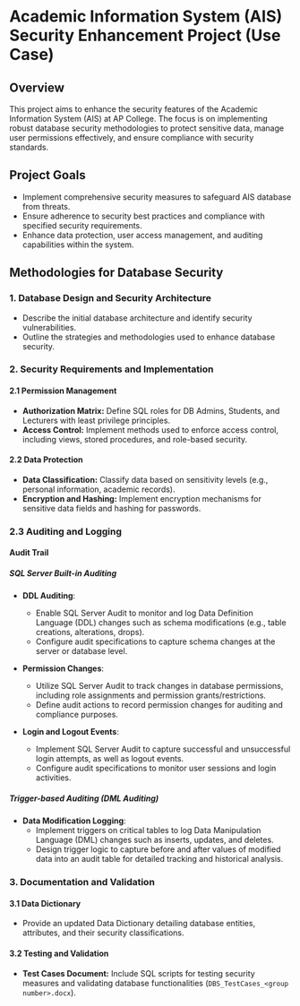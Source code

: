 # Academic Information System (AIS) Security Enhancement Project (Use Case)

## Overview
This project aims to enhance the security features of the Academic Information System (AIS) at AP College. The focus is on implementing robust database security methodologies to protect sensitive data, manage user permissions effectively, and ensure compliance with security standards.

## Project Goals

- Implement comprehensive security measures to safeguard AIS database from threats.
- Ensure adherence to security best practices and compliance with specified security requirements.
- Enhance data protection, user access management, and auditing capabilities within the system.

## Methodologies for Database Security

### 1. Database Design and Security Architecture
- Describe the initial database architecture and identify security vulnerabilities.
- Outline the strategies and methodologies used to enhance database security.

### 2. Security Requirements and Implementation

#### 2.1 Permission Management
- **Authorization Matrix:** Define SQL roles for DB Admins, Students, and Lecturers with least privilege principles.
- **Access Control:** Implement methods used to enforce access control, including views, stored procedures, and role-based security.

#### 2.2 Data Protection
- **Data Classification:** Classify data based on sensitivity levels (e.g., personal information, academic records).
- **Encryption and Hashing:** Implement encryption mechanisms for sensitive data fields and hashing for passwords.

### 2.3 Auditing and Logging

#### Audit Trail

##### SQL Server Built-in Auditing

- **DDL Auditing**:
  - Enable SQL Server Audit to monitor and log Data Definition Language (DDL) changes such as schema modifications (e.g., table creations, alterations, drops).
  - Configure audit specifications to capture schema changes at the server or database level.

- **Permission Changes**:
  - Utilize SQL Server Audit to track changes in database permissions, including role assignments and permission grants/restrictions.
  - Define audit actions to record permission changes for auditing and compliance purposes.

- **Login and Logout Events**:
  - Implement SQL Server Audit to capture successful and unsuccessful login attempts, as well as logout events.
  - Configure audit specifications to monitor user sessions and login activities.

##### Trigger-based Auditing (DML Auditing)

- **Data Modification Logging**:
  - Implement triggers on critical tables to log Data Manipulation Language (DML) changes such as inserts, updates, and deletes.
  - Design trigger logic to capture before and after values of modified data into an audit table for detailed tracking and historical analysis.

### 3. Documentation and Validation

#### 3.1 Data Dictionary
- Provide an updated Data Dictionary detailing database entities, attributes, and their security classifications.

#### 3.2 Testing and Validation
- **Test Cases Document:** Include SQL scripts for testing security measures and validating database functionalities (`DBS_TestCases_<group number>.docx`).
